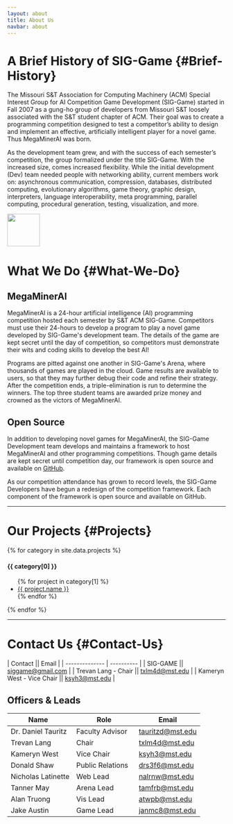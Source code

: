 ```yaml
---
layout: about
title: About Us
navbar: about
---
```

A Brief History of SIG-Game  {#Brief-History}
===========================

The Missouri S&amp;T Association for Computing Machinery (ACM)
Special Interest Group for AI Competition Game Development
(SIG-Game) started in Fall 2007 as a gung-ho group of developers
from Missouri S&amp;T loosely associated with the S&amp;T
student chapter of ACM. Their goal was to create a programming
competition designed to test a competitor’s ability to design
and implement an effective, artificially intelligent player for a
novel game. Thus MegaMinerAI was born.

As the development team grew, and with the success of each
semester’s competition, the group formalized under the title
SIG-Game. With the increased size, comes increased
flexibility. While the initial development (Dev) team needed people
with networking ability, current members work on: asynchronous
communication, compression, databases, distributed computing,
evolutionary algorithms, game theory, graphic design, interpreters,
language interoperability, meta programming, parallel computing,
procedural generation, testing, visualization, and more.

<div class="text-center">
  <img src="{{ site.static_url }}img/wrench.png" style="width:75px;">
</div>

What We Do  {#What-We-Do}
==========

MegaMinerAI
-----------

MegaMinerAI is a 24-hour artificial intelligence (AI) programming
competition hosted each semester by S&T ACM SIG-Game. Competitors must
use their 24-hours to develop a program to play a novel game developed
by SIG-Game's development team. The details of the game are kept
secret until the day of competition, so competitors must demonstrate
their wits and coding skills to develop the best AI!

Programs are pitted against one another in SIG-Game's Arena, where
thousands of games are played in the cloud. Game results are available
to users, so that they may further debug their code and refine their
strategy. After the competition ends, a triple-elimination is run to
determine the winners. The top three student teams are awarded prize
money and crowned as the victors of MegaMinerAI.

Open Source
-----------

In addition to developing novel games for MegaMinerAI, the
SIG-Game Development team develops and maintains a framework to
host MegaMinerAI and other programming competitions. Though game
details are kept secret until competition day, our framework is
open source and available
on <a target="_blank" href="https://github.com/siggame">GitHub</a>.


As our competition attendance has grown to record levels, the SIG-Game
Developers have begun a redesign of the competition framework. Each
component of the framework is open source and available on GitHub.

<hr>

Our Projects  {#Projects}
============

<div class="panel-group" id="accordion">

  {% for category in site.data.projects %}
    <div class="panel panel-default">
      <div class="panel-heading" data-toggle="collapse" data-parent="#accordion" href="#{{ category[0] | replace: ' ', '-' }}">
        <h4 class="panel-title">
          {{ category[0] }}
          <span class="glyphicon glyphicon-chevron-down pull-right" style="color:#008CBA"></span>
        </h4>
      </div>
      <div id="{{ category[0] | replace: ' ', '-' }}" class="panel-collapse collapse">
        <div class="panel-body">
          <ul class="list-unstyled">
            {% for project in category[1] %}
              <li><a href="{{ project.url }}">{{ project.name }}</a></li>
            {% endfor %}
          </ul>
        </div>
      </div>
    </div>
  {% endfor %}

</div>

<hr>

Contact Us  {#Contact-Us}
==========

| Contact || Email |
| -------------- | ---------- | 
| SIG-GAME || [siggame@gmail.com](mailto:siggame@gmail.com) |
| Trevan Lang - Chair || [txlm4d@mst.edu](mailto:txlm4d@mst.edu) |
| Kameryn West - Vice Chair || [ksyh3@mst.edu](mailto:ksyh3@mst.edu) |

Officers & Leads
--------

| Name &nbsp;| Role | Email |
|-------------|-----------|------------|
| Dr. Daniel Tauritz | Faculty Advisor | [tauritzd@mst.edu](mailto:tauritzd@mst.edu) |
| Trevan Lang | Chair | [txlm4d@mst.edu](mailto:txlm4d@mst.edu) |
| Kameryn West | Vice Chair | [ksyh3@mst.edu](mailto:ksyh3@mst.edu) |
| Donald Shaw | Public Relations &nbsp;| [drs3f6@mst.edu](mailto:drs3f6@mst.edu) |
| Nicholas Latinette | Web Lead | [nalrnw@mst.edu](mailto:nalrnw@mst.edu) |
| Tanner May | Arena Lead | [tamfrb@mst.edu](mailto:tamfrb@mst.edu) |
| Alan Truong | Vis Lead | [atwpb@mst.edu](mailto:atwpb@mst.edu) |
| Jake Austin | Game Lead | [janmc8@mst.edu](mailto:janmc8@mst.edu) |

<!--  LocalWords:  MegaMinerAI
 -->
